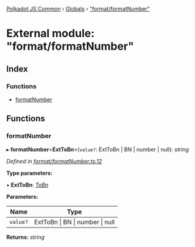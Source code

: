 [Polkadot JS Common](../README.md) › [Globals](../globals.md) › ["format/formatNumber"](_format_formatnumber_.md)

# External module: "format/formatNumber"

## Index

### Functions

* [formatNumber](_format_formatnumber_.md#formatnumber)

## Functions

###  formatNumber

▸ **formatNumber**<**ExtToBn**>(`value?`: ExtToBn | BN | number | null): *string*

*Defined in [format/formatNumber.ts:12](https://github.com/polkadot-js/common/blob/c988d5011/packages/util/src/format/formatNumber.ts#L12)*

**Type parameters:**

▪ **ExtToBn**: *[ToBn](../interfaces/_types_.tobn.md)*

**Parameters:**

Name | Type |
------ | ------ |
`value?` | ExtToBn &#124; BN &#124; number &#124; null |

**Returns:** *string*
